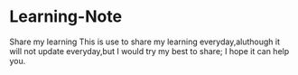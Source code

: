 # Learning-Note
Share my learning
This is use to share my learning everyday,aluthough it will not update everyday,but I would try my best to share;
I hope it can help you.
